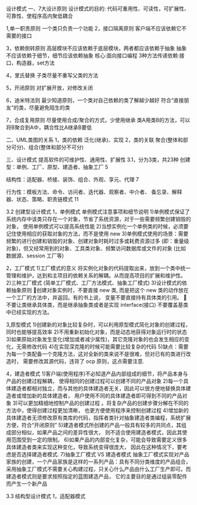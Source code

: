 设计模式
一、7大设计原则
设计模式的目的:
代码可重用性、可读性，可扩展性、可靠性、使程序高内聚低耦合

1,单一职责原则
一个类只负责一个功能
2，接口隔离原则
客户端不应该依赖它不需要的接口

3，依赖倒转原则
高层模块不应该依赖于底层模块，两者都应该依赖于抽象
抽象不应该依赖于细节，细节应该依赖抽象
核心:面向接口编程
3种方法传递依赖:接口，构造器，set方法



4，里氏替换
子类尽量不重写父类的方法


5，开闭原则
对扩展开放，对修改关闭


6，迪米特法则
最少知道原则，一个类对自己依赖的类了解越少越好
符合“直接朋友”的类，尽量避免陌生的类


7，合成复用原则
尽量使用合成/聚合的方式，少使用继承
类A用类B的方法，可以将B聚合到A中，耦合性比A继承B要低



二、UML类图的关系
1，类的依赖
泛化(继承)、实现
2，类的关联
聚合(整体和部分可分)、组合(整体和部分不可分)


三、设计模式
提高软件的可维护性、通用性、扩展性
3.1，分为3类，共23种
创建型：单例、工厂、原型、建造者、抽象工厂  5

结构性：适配器、桥接、装饰、组合、外观、享元、代理  7

行为性：模板方法、命令、访问者、迭代器、观察者、中介者、
备忘录、解释器、状态、策略、职责链模式   11

3.2 创建型设计模式
1，单例模式
单例模式注意事项和细节说明
1)单例模式保证了 系统内存中该类只存在一个对象，节省了系统资源，对于一些需要频繁创建销毁的对象，
使用单例模式可以提高系统性能
2)当想实例化一个单例类的时候，必须要记住使用相应的获取对象的方法，而不是使用 new
3)单例模式使用的场景：需要频繁的进行创建和销毁的对象、创建对象时耗时过多或耗费资源过多
(即：重量级对象)，但又经常用到的对象、工具类对象、频繁访问数据库或文件的对象
(比如数据源、session 工厂等)

2，工厂模式
1)工厂模式的意义
将实例化对象的代码提取出来，放到一个类中统一管理和维护，达到和主项目的依赖关系的解耦。从而提高项目的扩展和维护性。
2)三种工厂模式 (简单工厂模式、工厂方法模式、抽象工厂模式)
3)设计模式的依赖抽象原则
创建对象实例时，不要直接 new 类, 而是把这个 new 类的动作放在一个工厂的方法中，并返回。有的书上说， 变量不要直接持有具体类的引用。
不要让类继承具体类，而是继承抽象类或者是实现 interface(接口)
不要覆盖基类中已经实现的方法。

3,原型模式
1)创建新的对象比较复杂时，可以利用原型模式简化对象的创建过程，同时也能够提高效率
2)不用重新初始化对象，而是动态地获得对象运行时的状态
3)如果原始对象发生变化(增加或者减少属性)，其它克隆对象的也会发生相应的变化，无需修改代码
4)在实现深克隆的时候可能需要比较复杂的代码
5)缺点：需要为每一个类配备一个克隆方法，这对全新的类来说不是很难，但对已有的类进行改造时，
需要修改其源代码，违背了 ocp 原则，这点需要注意.

4，建造者模式
1)客户端(使用程序)不必知道产品内部组成的细节，将产品本身与产品的创建过程解耦，
使得相同的创建过程可以创建不同的产品对象
2)每一个具体建造者都相对独立，而与其他的具体建造者无关，因此可以很方便地替换具体建造者或增加新的具体建造者，
 用户使用不同的具体建造者即可得到不同的产品对象
3)可以更加精细地控制产品的创建过程 。将复杂产品的创建步骤分解在不同的方法中，使得创建过程更加清晰，
 也更方便使用程序来控制创建过程
4)增加新的具体建造者无须修改原有类库的代码，指挥者类针对抽象建造者类编程，系统扩展方便，符合“开闭原则”
5)建造者模式所创建的产品一般具有较多的共同点，其组成部分相似，如果产品之间的差异性很大，
则不适合使用建造者模式，因此其使用范围受到一定的限制。
6)如果产品的内部变化复杂，可能会导致需要定义很多具体建造者类来实现这种变化，导致系统变得很庞大，
因此在这种情况下，要考虑是否选择建造者模式.
7)抽象工厂模式 VS 建造者模式
抽象工厂模式实现对产品家族的创建，一个产品家族是这样的一系列产品：具有不同分类维度的产品组合，
采用抽象工厂模式不需要关心构建过程，只关心什么产品由什么工厂生产即可。而建造者模式则是要求按照指定的蓝图建造产品，
它的主要目的是通过组装零配件而产生一个新产品


3.3 结构型设计模式
1，适配器模式






